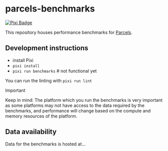 # parcels-benchmarks

[![Pixi Badge](https://img.shields.io/endpoint?url=https://raw.githubusercontent.com/prefix-dev/pixi/main/assets/badge/v0.json)](https://pixi.sh)

This repository houses performance benchmarks for [Parcels](https://github.com/OceanParcels/Parcels).

## Development instructions

- install Pixi
- `pixi install`
- `pixi run benchmarks`  # not functional yet

You can run the linting with `pixi run lint`

> [!IMPORTANT]
> Keep in mind: The platform which you run the benchmarks is very important as some platforms may not have access to the data required by the benchmarks, and performance will change based on the compute and memory resources of the platform.

## Data availability

Data for the benchmarks is hosted at...
